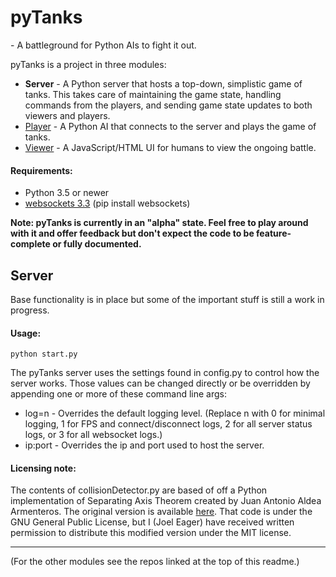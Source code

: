 # pyTanks
 \- A battleground for Python AIs to fight it out.

pyTanks is a project in three modules:
- **Server** - A Python server that hosts a top-down, simplistic game of tanks. This takes care of maintaining the game state, handling commands from the players, and sending game state updates to both viewers and players.
- [Player](https://github.com/JoelEager/pyTanks.Player) - A Python AI that connects to the server and plays the game of tanks.
- [Viewer](https://github.com/JoelEager/pyTanks.Viewer) - A JavaScript/HTML UI for humans to view the ongoing battle.

#### Requirements:
- Python 3.5 or newer
- [websockets 3.3](https://github.com/aaugustin/websockets) (pip install websockets)

**Note: pyTanks is currently in an "alpha" state. Feel free to play around with it and offer feedback but don't expect the code to be feature-complete or fully documented.**

## Server
Base functionality is in place but some of the important stuff is still a work in progress.

#### Usage:
```python start.py```

The pyTanks server uses the settings found in config.py to control how the server works. Those values can be changed directly or be overridden by appending one or more of these command line args:
- log=n - Overrides the default logging level. (Replace n with 0 for minimal logging, 1 for FPS and connect/disconnect logs, 2 for all server status logs, or 3 for all websocket logs.)
- ip:port - Overrides the ip and port used to host the server.

#### Licensing note:
The contents of collisionDetector.py are based of off a Python implementation of Separating Axis Theorem created by Juan Antonio Aldea Armenteros. The original version is available [here](https://github.com/JuantAldea/Separating-Axis-Theorem/). That code is under the GNU General Public License, but I (Joel Eager) have received written permission to distribute this modified version under the MIT license.

---
(For the other modules see the repos linked at the top of this readme.)